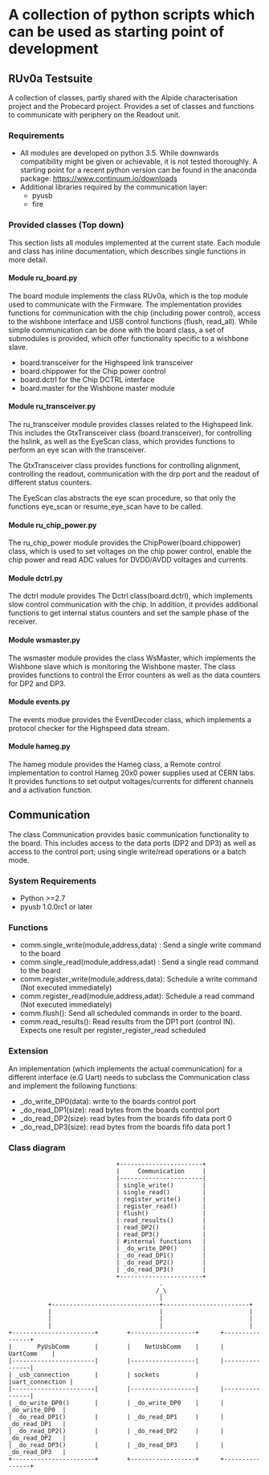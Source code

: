 # A collection of python scripts which can be used as starting point of development

## RUv0a Testsuite

A collection of classes, partly shared with the Alpide characterisation project and the Probecard project.
Provides a set of classes and functions to communicate with periphery on the Readout unit.

### Requirements

- All modules are developed on python 3.5. While downwards
  compatibility might be given or achievable, it is not tested
  thoroughly. A starting point for a recent python version can be found in the anaconda package: https://www.continuum.io/downloads
- Additional libraries required by the communication layer:
  - pyusb
  - fire

### Provided classes (Top down)

This section lists all modules implemented at the current state. Each
module and class has inline documentation, which describes single
functions in more detail.

#### Module ru_board.py

The board module implements the class RUv0a, which is the top module
used to communicate with the Firmware. The implementation provides
functions for communication with the chip (including power control),
access to the wishbone interface and USB control functions (flush,
read_all). While simple communication can be done with the board
class, a set of submodules is provided, which offer functionality
specific to a wishbone slave.

- board.transceiver for the Highspeed link transceiver
- board.chippower for the Chip power control
- board.dctrl for the Chip DCTRL interface
- board.master for the Wishbone master module

#### Module ru_transceiver.py

The ru_transceiver module provides classes related to the Highspeed
link. This includes the GtxTransceiver class (board.transceiver), for
controlling the hslink, as well as the EyeScan class, which provides
functions to perform an eye scan with the transceiver.

The GtxTransceiver class provides functions for controlling alignment,
controlling the readout, communication with the drp port and the
readout of different status counters.

The EyeScan clas abstracts the eye scan procedure, so that only the
functions eye_scan or resume_eye_scan have to be called.

#### Module ru_chip_power.py

The ru_chip_power module provides the ChipPower(board.chippower) class, which is used
to set voltages on the chip power control, enable the chip power and
read ADC values for DVDD/AVDD voltages and currents.

#### Module dctrl.py

The dctrl module provides The Dctrl class(board.dctrl), which
implements slow control communication with the chip. In addition, it
provides additional functions to get internal status counters and set
the sample phase of the receiver.

#### Module wsmaster.py

The wsmaster module provides the class WsMaster, which implements the
Wishbone slave which is monitoring the Wishbone master. The class
provides functions to control the Error counters as well as the data
counters for DP2 and DP3.

#### Module events.py

The events modue provides the EventDecoder class, which implements a
protocol checker for the Highspeed data stream.

#### Module hameg.py

The hameg module provides the Hameg class, a Remote control
implementation to control Hameg 20x0 power supplies used at CERN
labs. It provides functions to set output voltages/currents for
different channels and a activation function.

## Communication

The class Communication provides basic communication functionality to
the board. This includes access to the data ports (DP2 and DP3) as
well as access to the control port; using single write/read operations
or a batch mode.

### System Requirements

- Python >=2.7
- pyusb 1.0.0rc1 or later

### Functions
- comm.single_write(module,address,data) : Send a single write command to the board
- comm.single_read(module,address,adat) : Send a single read command to the board
- comm.register_write(module,address,data): Schedule a write command (Not executed immediately)
- comm.register_read(module,address,adat): Schedule a read command (Not executed immediately)
- comm.flush(): Send all scheduled commands in order to the board.
- comm.read_results(): Read results from the DP1 port (control IN). Expects one result per register_register_read scheduled

### Extension
An implementation (which implements the actual communication) for a different interface (e.G Uart) needs to subclass the Communication class and implement the following functions:

- _do_write_DP0(data): write <data> to the boards control port
- _do_read_DP1(size): read <size> bytes from the boards control port
- _do_read_DP2(size): read <size> bytes from the boards fifo data port 0
- _do_read_DP3(size): read <size> bytes from the boards fifo data port 1

### Class diagram

```
                              +-----------------------+
                              |     Communication     |
                              |-----------------------|
                              | single_write()        |
                              | single_read()         |
                              | register_write()      |
                              | register_read()       |
                              | flush()               |
                              | read_results()        |
                              | read_DP2()            |
                              | read_DP3()            |
                              | #internal functions   |
                              | _do_write_DP0()       |
                              | _do_read_DP1()        |
                              | _do_read_DP2()        |
                              | _do_read_DP3()        |
                              +-----------------------+
                                          .
                                         /_\
                                          |
           +------------------------------+------------------------+
           |                              |                        |
           |                              |                        |
           |                              |                        |
+-----------------------+        +------------------+      +----------------+
|       PyUsbComm       |        |    NetUsbComm    |      |    UartComm    |
|-----------------------|        |------------------|      |----------------|
| _usb_connection       |        | sockets          |      |uart_connection |
|-----------------------|        |------------------|      |----------------|
| _do_write_DP0()       |        | _do_write_DP0    |      | _do_write_DP0  |
| _do_read_DP1()        |        | _do_read_DP1     |      | _do_read_DP1   |
| _do_read_DP2()        |        | _do_read_DP2     |      | _do_read_DP2   |
| _do_read_DP3()        |        | _do_read_DP3     |      | _do_read_DP3   |
+-----------------------+        +------------------+      +----------------+
```
